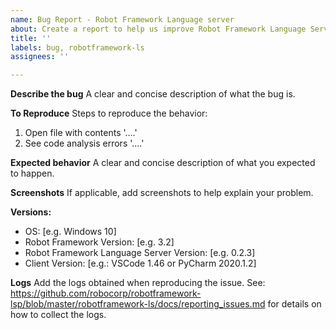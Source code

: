 ```yaml
---
name: Bug Report - Robot Framework Language server
about: Create a report to help us improve Robot Framework Language Server
title: ''
labels: bug, robotframework-ls
assignees: ''

---
```


**Describe the bug**
A clear and concise description of what the bug is.

**To Reproduce**
Steps to reproduce the behavior:
1. Open file with contents '....'
2. See code analysis errors '....'

**Expected behavior**
A clear and concise description of what you expected to happen.

**Screenshots**
If applicable, add screenshots to help explain your problem.

**Versions:**
 - OS: [e.g. Windows 10]
 - Robot Framework Version: [e.g. 3.2]
 - Robot Framework Language Server Version: [e.g. 0.2.3]
 - Client Version: [e.g.: VSCode 1.46 or PyCharm 2020.1.2]

**Logs**
Add the logs obtained when reproducing the issue.
See: https://github.com/robocorp/robotframework-lsp/blob/master/robotframework-ls/docs/reporting_issues.md for details on how to collect the logs.
